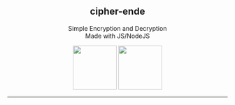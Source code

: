 <span style="text-align:center;">
<h2>cipher-ende</h2>

Simple Encryption and Decryption<br>
Made with JS/NodeJS


<img src="https://images.g2crowd.com/uploads/product/image/large_detail/large_detail_f0b606abb6d19089febc9faeeba5bc05/nodejs-development-services.png" style="width:100px; display:inline-block;"> <img src="https://www.computerhope.com/jargon/j/javascript.png" style="width:100px; display:inline-block;">
<hr />
</span>
